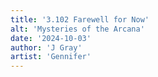 ```yaml
---
title: '3.102 Farewell for Now'
alt: 'Mysteries of the Arcana'
date: '2024-10-03'
author: 'J Gray'
artist: 'Gennifer'
---
```


